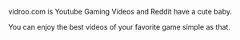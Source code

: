 vidroo.com is Youtube Gaming Videos and Reddit have a cute baby.

You can enjoy the best videos of your favorite game simple as that.

